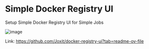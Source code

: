 # Simple Docker Registry UI
Setup Simple Docker Registry UI for Simple Jobs

![image](https://camo.githubusercontent.com/785c9401ae7cc0996bdc1eb3e84ec707e895c8b8d12822d5fe120293bdba69ab/68747470733a2f2f7261772e6769746875622e636f6d2f4a6f7869742f646f636b65722d72656769737472792d75692f6d61696e2f646f636b65722d72656769737472792d75692e676966)

Link:  https://github.com/Joxit/docker-registry-ui?tab=readme-ov-file
